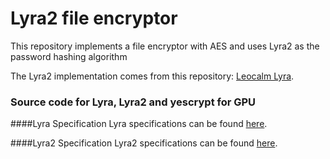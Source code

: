 # Lyra2 file encryptor

This repository implements a file encryptor with AES and uses Lyra2 as the password hashing algorithm

The Lyra2 implementation comes from this repository: [Leocalm Lyra](https://github.com/leocalm/Lyra).

### Source code for Lyra, Lyra2 and yescrypt for GPU

####Lyra Specification
Lyra specifications can be found [here](http://eprint.iacr.org/2014/030).

####Lyra2 Specification
Lyra2 specifications can be found [here](http://eprint.iacr.org/2015/136).

